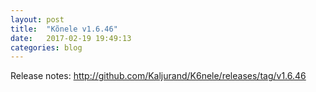 ```yaml
---
layout: post
title:  "Kõnele v1.6.46"
date:   2017-02-19 19:49:13
categories: blog
---
```


Release notes: <http://github.com/Kaljurand/K6nele/releases/tag/v1.6.46>
